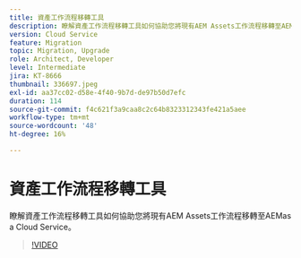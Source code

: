```yaml
---
title: 資產工作流程移轉工具
description: 瞭解資產工作流程移轉工具如何協助您將現有AEM Assets工作流程移轉至AEMas a Cloud Service。
version: Cloud Service
feature: Migration
topic: Migration, Upgrade
role: Architect, Developer
level: Intermediate
jira: KT-8666
thumbnail: 336697.jpeg
exl-id: aa37cc02-d58e-4f40-9b7d-de97b50d7efc
duration: 114
source-git-commit: f4c621f3a9caa8c2c64b8323312343fe421a5aee
workflow-type: tm+mt
source-wordcount: '48'
ht-degree: 16%

---
```


# 資產工作流程移轉工具

瞭解資產工作流程移轉工具如何協助您將現有AEM Assets工作流程移轉至AEMas a Cloud Service。

>[!VIDEO](https://video.tv.adobe.com/v/336697?quality=12&learn=on)
